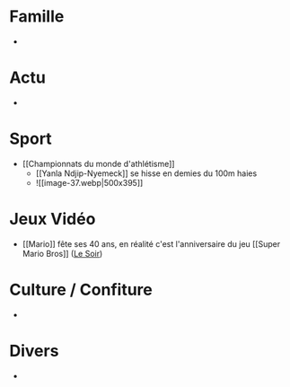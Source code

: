 # Famille
- 
# Actu
- 
# Sport
- [[Championnats du monde d'athlétisme]]
	- [[Yanla Ndjip-Nyemeck]] se hisse en demies du 100m haies 
	- ![[image-37.webp|500x395]]
# Jeux Vidéo
- [[Mario]] fête ses 40 ans, en réalité c'est l'anniversaire du jeu [[Super Mario Bros]] ([Le Soir](https://www.lesoir.be/698641/article/2025-09-12/mario-le-daron-du-jeu-video-souffle-ses-40-bougies))
# Culture / Confiture
- 
# Divers
- 
